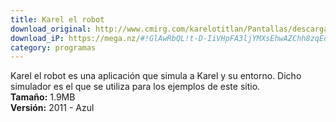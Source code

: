 ```yaml
---
title: Karel el robot
download_original: http://www.cmirg.com/karelotitlan/Pantallas/descargas.aspx
download_iP: https://mega.nz/#!GlAwRbQL!t-D-IiVHpFA3ljYMXsEhwAZChh8zqEo8SfJZ8IfmOJ8
category: programas
---
```


Karel el robot es una aplicación que simula a Karel y su entorno. Dicho simulador es el que se utiliza para los ejemplos de este sitio. <br>
**Tamaño:** 1.9MB <br>
**Versión:** 2011 - Azul